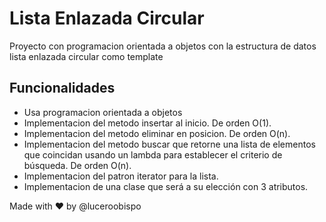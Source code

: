 # Lista Enlazada Circular

Proyecto con programacion orientada a objetos con la estructura de datos lista enlazada circular como template

## Funcionalidades
- Usa programacion orientada a objetos
- Implementacion del metodo insertar al inicio. De orden O(1).
- Implementacion del metodo eliminar en posicion. De orden O(n).
- Implementacion del metodo buscar que retorne una lista de elementos que coincidan usando un lambda para establecer el criterio de búsqueda. De orden O(n).
- Implementacion del patron iterator para la lista.
- Implementacion de una clase que será a su elección con 3 atributos.

Made with ❤️ by @luceroobispo
